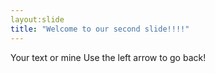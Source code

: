 ```yaml
---
layout:slide
title: "Welcome to our second slide!!!!"
---
```

Your text or mine
Use the left arrow to go back!
